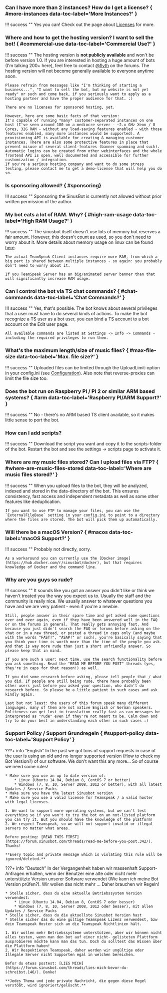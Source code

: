 ### Can I have more than 2 instances? How do I get a license? { #more-instances data-toc-label='More Instances?' }

!!! success ""
    Yes you can! Check out the page about [Licenses](../../licenses/) for more.

### Where and how to get the hosting version? I want to sell the bot! { #commercial-use data-toc-label='Commercial Use?' }

!!! success ""
    The hosting version is **not publicly available** and won't be before version 1.0. If you are interested in hosting a huge amount of bots (I'm talking 200+ here), feel free to contact [@flyth](https://forum.sinusbot.com/members/flyth.2/) on the forums. The hosting version will not become generally available to everyone anytime soon.

    Please refrain from messages like "I'm thinking of starting a business...", "I want to sell the bot, but my website is not yet ready" or such and come back, if you seriously want to apply as a hosting partner and have the proper audience for that. :)

    There are no licenses for sponsored hosting, yet.

    However, here are some basic facts of that version:
    It's capable of running *many* customer-separated instances on one host (I've seen around 180 on a mediocre server - ~2.x GHz Xeon / 8 Cores, 32G RAM - without any load-saving features enabled - with those features enabled, many more instances would be supported). A provisioning API is available for creating & managing customer instances. There are also some protective features in place that prevent misuse of several client-features (banner spamming and such).
    Automatic logins can be created from other webinterfaces and the whole frontend API is open, well documented and accessible for further customization / integration.
    If you're a serious hosting company and want to do some stress testing, please contact me to get a demo-license that will help you do so.

### Is sponsoring allowed? { #sponsoring}

!!! success ""
    Sponsoring the SinusBot is currently not allowed without prior written permission of the author.

### My bot eats a lot of RAM. Why? { #high-ram-usage data-toc-label='High RAM Usage?' }

!!! success ""
    The sinusbot itself doesn't use lots of memory but reserves a fair amount. However, this doesn't count as used, so you don't need to worry about it. More details about memory usage on linux can be found [here](https://www.linuxatemyram.com/).

    The actual TeamSpeak Client instances require more RAM, from which a big part is shared between multiple instances - so again: you probably don't need to worry about it.

    If you TeamSpeak Server has an big/animated server banner than that will significantly increase RAM usage.

### Can I control the bot via TS chat commands? { #chat-commands data-toc-label='Chat Commands?' }

!!! success ""
    Yes, that's possible. The bot knows about several privileges that a user must have to do several kinds of actions. To make the bot recognize a TS user as a bot user, you can bind a TS account to a bot account on the Edit user page.

    All available commands are listed at Settings -> Info -> Commands - including the required privileges to run them.

### What's the maximum length/size of music files? { #max-file-size data-toc-label='Max. file size?' }

!!! success ""
    Uploaded files can be limited through the UploadLimit-option in your config.ini (see [Configuration](../../configuration/)).
    Also note that reverse-proxies can limit the file size too.

### Does the bot run on Raspberry PI / PI 2 or similar ARM based systems? { #arm data-toc-label='Raspberry PI/ARM Support?' }

!!! success ""
    No - there's no ARM based TS client available, so it makes little sense to port the bot.

### How can I add scripts?

!!! success ""
    Download the script you want and copy it to the scripts-folder of the bot. Restart the bot and see the settings -> scripts page to activate it.

### Where are my music files stored? Can I upload files via FTP? { #where-are-music-files-stored data-toc-label='Where are music files stored?' }

!!! success ""
    When you upload files to the bot, they will be analyzed, indexed and stored in the data-directory of the bot. This ensures consistency, fast access and independent metadata as well as some other features like deduplication.

    If you want to use FTP to manage your files, you can use the `ExternalFileBase` setting in your config.ini to point to a directory where the files are stored. The bot will pick them up automatically.

### Will there be a macOS Version? { #macos data-toc-label='macOS Support?' }

!!! success ""
    Probably not directly, sorry.

    As a workaround you can currently use the [Docker image](https://hub.docker.com/r/sinusbot/docker), but that requires knowledge of Docker and the command line.

### Why are you guys so rude?

!!! success ""
    It sounds like you got an answer you didn't like or think we haven't treated you the way you expect us to.
    Usually the staff and the community is really nice. We usually answer to whatever questions you have and we are very patient - even if you're a newbie.

    Still, people answer in their spare time and get asked some questions over and over again, even if they have been answered well in the FAQ or on the forums in general. That really gets annoying fast. And because you just didn't search the FAQ or forums before asking on the chat or in a new thread, or posted a thread in caps only (and maybe with the words "FAST!", "ASAP!" or such), you're basically saying that you think your time is worth more than the time of the people you ask. And that is way more rude than just a short unfriendly answer. So please keep that in mind.

    If you are such a user: next time, use the search functionality before you ask something. Read the "READ ME BEFORE YOU POST" threads (yes, they're in caps for that reason!) as well.

    If you did some research before asking, please tell people that / what you did. If people are still being rude, there have probably been other users just before you asked your question, who didn't do research before. So please be a little patient in such cases and ask kindly again.

    Last but not least: the users of this forum speak many different languages, many of them are not native English or German speakers. Politeness can get lost in translation really fast as can messages be interpreted as "rude" even if they're not meant to be. Calm down and try to do your best in understanding each other in such cases :)

### Support Policy / Support Grundregeln { #support-policy data-toc-label='Support Policy' }

???+ info "English"
    In the past we got tons of support requests in case of the user is using an old and no longer supported version (How to check my Bot Version?) of our software. We don't want this any more... So of course we need some rules!

    * Make sure you use an up to date version of:
        * Linux (Ubuntu 14.04, Debian 8, CentOS 7 or better)
        * Windows (7, 8, 10, Server 2008, 2012 or better), with all latest Updates / Service Packs
    * Make sure you have the latest Sinusbot version
    * Make sure you use a valid license for Teamspeak / a valid hoster with legal licenses.

    1. We want to support more operating systems, but we can't test everything so if you wan't to try the bot on an not-listed platform you can try it. But you should have the knowledge of the platform!
    2. We respect Teamspeak, so we will not support invalid or illegal servers no matter what areas.

    Before posting: [READ THIS FIRST](https://forum.sinusbot.com/threads/read-me-before-you-post.342/). Thanks!

    **Every topic and private message which is violating this rule will be ignored/deleted.**

???+ info "Deutsch"
    In der Vergangenheit haben wir massenhaft Support-Anfragen erhalten, wenn der Benutzer eine alte oder nicht mehr unterstützte Version unserer Software verwendet (Wie kann ich meine Bot Version prüfen?). Wir wollen das nicht mehr ... Daher brauchen wir Regeln!

    * Stelle sicher, dass du eine aktuelle Betriebssystem Version verwendest:
        * Linux (Ubuntu 14.04, Debian 8, CentOS 7 oder besser)
        * Windows (7, 8, 10, Server 2008, 2012 oder besser), mit allen Updates / Service Packs
    * Stelle sicher, dass du die aktuellste Sinusbot Version hast
    * Stelle sicher das du eine gültige Teamspeak Lizenz verwendest, bzw dein Teamspeak Hoster sich an die Teamspeak Richtlinien hält.

    1. Wir wollen mehr Betriebssysteme unterstützen, aber wir können nicht alles testen, wenn man den bot auf einer nicht- gelisteten Plattform ausprobieren möchte kann man das tun. Doch du solltest das Wissen über die Plattform haben!
    2. Wir Respektieren Teamspeak, daher werden wir ungültige oder Illegale Server nicht Supporten egal in welchen bereichen.

    Befor du etwas postest: [LIES MICH](https://forum.sinusbot.com/threads/lies-mich-bevor-du-schreibst.146/). Danke!

    **Jedes Thema und jede private Nachricht, die gegen diese Regel verstößt, wird ignoriert/gelöscht.**